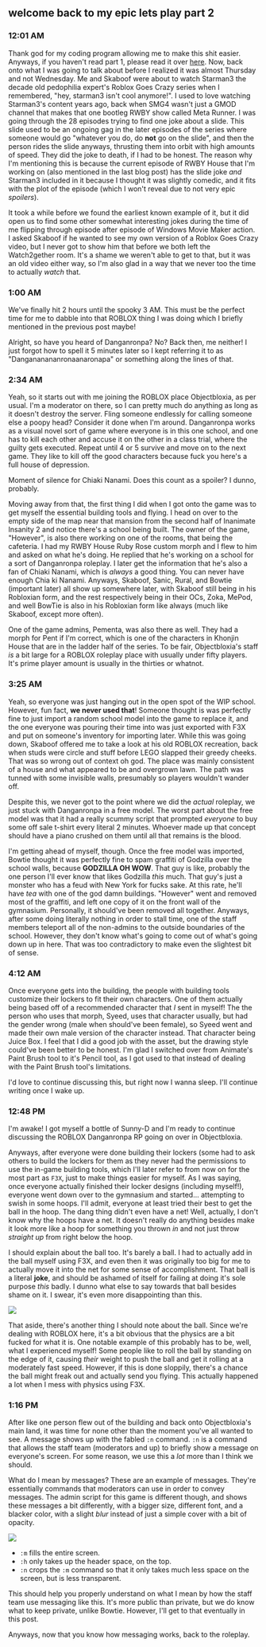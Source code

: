 ## welcome back to my epic lets play part 2
### 12:01 AM


Thank god for my coding program allowing me to make this shit easier. Anyways, if you haven't read part 1, please read it over [here](https://rustmotherboard.github.io/archive/2019/08/19-8-7). Now, back onto what I was going to talk about before I realized it was almost Thursday and not Wednesday. Me and Skaboof were about to watch Starman3 the decade old pedophilia expert's Roblox Goes Crazy series when I remembered, "hey, starman3 isn't cool anymore!". I used to love watching Starman3's content years ago, back when SMG4 wasn't just a GMOD channel that makes that one bootleg RWBY show called Meta Runner. I was going through the 28 episodes trying to find one joke about a slide. This slide used to be an ongoing gag in the later episodes of the series where someone would go "whatever you do, do **not** go on the slide", and then the person rides the slide anyways, thrusting them into orbit with high amounts of speed. They did the joke to death, if I had to be honest. The reason why I'm mentioning this is because the current episode of RWBY House that I'm working on (also mentioned in the last blog post) has the slide joke *and* Starman3 included in it because I thought it was slightly comedic, and it fits with the plot of the episode (which I won't reveal due to not very epic *spoilers*).

It took a while before we found the earliest known example of it, but it did open us to find some other somewhat interesting jokes during the time of me flipping through episode after episode of Windows Movie Maker action. I asked Skaboof if he wanted to see my own version of a Roblox Goes Crazy video, but I never got to show him that before we both left the Watch2gether room. It's a shame we weren't able to get to that, but it was an old video either way, so I'm also glad in a way that we never too the time to actually *watch* that.

### 1:00 AM
We've finally hit 2 hours until the spooky 3 AM. This must be the perfect time for me to dabble into that ROBLOX thing I was doing which I briefly mentioned in the previous post maybe!

Alright, so have you heard of Danganronpa? No? Back then, me neither! I just forgot how to spell it 5 minutes later so I kept referring it to as "Dangananananronaanaronapa" or something along the lines of that.

### 2:34 AM
Yeah, so it starts out with me joining the ROBLOX place Objectbloxia, as per usual. I'm a moderator on there, so I can pretty much do anything as long as it doesn't destroy the server. Fling someone endlessly for calling someone else a poopy head? Consider it done when I'm around. Danganronpa works as a visual novel sort of game where everyone is in this one school, and one has to kill each other and accuse it on the other in a class trial, where the guilty gets executed. Repeat until 4 or 5 survive and move on to the next game. They like to kill off the good characters because fuck you here's a full house of depression.

Moment of silence for Chiaki Nanami. Does this count as a spoiler? I dunno, probably.

Moving away from that, the first thing I did when I got onto the game was to get myself the essential building tools and flying. I head on over to the empty side of the map near that mansion from the second half of Inanimate Insanity 2 and notice there's a school being built. The owner of the game, "However", is also there working on one of the rooms, that being the cafeteria. I had my RWBY House Ruby Rose custom morph and I flew to him and asked on what he's doing. He replied that he's working on a school for a sort of Danganronpa roleplay. I later get the information that he's also a fan of Chiaki Nanami, which is *always* a good thing. You can never have enough Chia
ki Nanami. Anyways, Skaboof, Sanic, Rural, and Bowtie (important later) all show up somewhere later, with Skaboof still being in his Robloxian form, and the rest respectively being in their OCs, Zoka, MePod, and well BowTie is also in his Robloxian form like always (much like Skaboof, except more often).

One of the game admins, Pementa, was also there as well. They had a morph for Pent if I'm correct, which is one of the characters in Khonjin House that are in the ladder half of the series. To be fair, Objectbloxia's staff *is* a bit large for a ROBLOX roleplay place with usually under fifty players. It's prime player amount is usually in the thirties or whatnot.

### 3:25 AM

Yeah, so everyone was just hanging out in the open spot of the WIP school. However, fun fact, **we never used that**! Someone thought is was perfectly fine to just import a random school model into the game to replace it, and the one everyone was pouring their time into was just exported with F3X and put on someone's inventory for importing later. While this was going down, Skaboof offered me to take a look at his old ROBLOX recreation, back when studs were circle and stuff before LEGO slapped their greedy cheeks. That was so wrong out of context oh god. The place was mainly consistent of a house and what appeared to be and overgrown lawn. The path was tunned with some invisible walls, presumably so players wouldn't wander off.

Despite this, we never got to the point where we did the *actual* roleplay, we just stuck with Danganronpa in a free model. The worst part about the free model was that it had a really scummy script that prompted *everyone* to buy some off sale t-shirt every literal 2 minutes. Whoever made up that concept should have a piano crushed on them until all that remains is the blood.

I'm getting ahead of myself, though. Once the free model was imported, Bowtie thought it was perfectly fine to spam graffiti of Godzilla over the school walls, because **GODZILLA OH WOW**. That guy is like, probably the one person I'll ever know that likes Godzilla *this* much. That guy's just a monster who has a feud with New York for fucks sake. At this rate, he'll have *tea* with one of the god damn buildings. "However" went and removed most of the graffiti, and left one copy of it on the front wall of the gymnasium. Personally, it should've been removed all together. Anyways, after some doing literally nothing in order to stall time, one of the staff members teleport all of the non-admins to the outside boundaries of the school. However, they don't know what's going to come out of what's going down up in here. That was too contradictory to make even the slightest bit of sense.

### 4:12 AM
Once everyone gets into the building, the people with building tools customize their lockers to fit their own characters. One of them actually being based off of a recommended character that *I* sent in myself! The the person who uses that morph, Syeed, uses that character usually, but had the gender wrong (male when should've been female), so Syeed went and made their own male version of the character instead. That character being Juice Box. I feel that I did a good job with the asset, but the drawing style could've been better to be honest. I'm glad I switched over from Animate's Paint Brush tool to it's Pencil tool, as I got used to that instead of dealing with the Paint Brush tool's limitations.

I'd love to continue discussing this, but right now I wanna sleep. I'll continue writing once I wake up.

### 12:48 PM
I'm awake! I got myself a bottle of Sunny-D and I'm ready to continue discussing the ROBLOX Danganronpa RP going on over in Objectbloxia.

Anyways, after everyone were done building their lockers (some had to ask others to build the lockers for them as they never had the permissions to use the in-game building tools, which I'll later refer to from now on for the most part as `F3X`, just to make things easier for myself. As I was saying, once everyone actually finished their locker designs (including myself!), everyone went down over to the gymnasium and started... attempting to swish in some hoops. I'll admit, everyone at least tried their best to get the ball in the hoop. The dang thing didn't even have a net! Well, actually, I don't know why the hoops have a net. It doesn't really do anything besides make it look more like a hoop for something you thrown *in* and not just throw *straight up* from right below the hoop.

I should explain about the ball too. It's barely a ball. I had to actually add in the ball myself using F3X, and even then it was originally too big for me to actually move it into the net for some sense of accomplishment. That ball is a literal **joke**, and should be ashamed of itself for failing at doing it's sole purpose *this* badly. I dunno what else to say towards that ball besides shame on it. I swear, it's even more disappointing than this.

[![](https://raw.githubusercontent.com/rustMotherboard/rustmotherboard.github.io/master/images/blog/2019/08/spongebob.png)](https://raw.githubusercontent.com/rustMotherboard/rustmotherboard.github.io/master/images/blog/2019/08/spongebob.png "This is totally SpongeBob. Shut up.")

That aside, there's another thing I should note about the ball. Since we're dealing with ROBLOX here, it's a bit obvious that the physics are a bit fucked for what it is. One notable example of this probably has to be, well, what I experienced myself! Some people like to roll the ball by standing on the edge of it, causing *their* weight to push the ball and get it rolling at a moderately fast speed. However, if this is done sloppily, there's a chance the ball might freak out and actually send you flying. This actually happened a lot when I mess with physics using F3X.

### 1:16 PM
After like one person flew out of the building and back onto Objectbloxia's main land, it was time for none other than the moment you've all wanted to see. A message shows up with the fabled `:n` command. `:n` is a command that allows the staff team (moderators and up) to briefly show a message on everyone's screen. For some reason, we use this a *lot* more than I think we should.

What do I mean by messages? These are an example of messages. They're essentially commands that moderators can use in order to convey messages. The admin script for this game is different though, and shows these messages a bit differently, with a bigger size, different font, and a blacker color, with a slight *blur* instead of just a simple cover with a bit of opacity.

[![](https://raw.githubusercontent.com/rustMotherboard/rustmotherboard.github.io/master/images/blog/2019/08/d405f31a26d62094dd0f7ec8742a9eec.png)](https://raw.githubusercontent.com/rustMotherboard/rustmotherboard.github.io/master/images/blog/2019/08/d405f31a26d62094dd0f7ec8742a9eec.png)

- `:m` fills the entire screen.
- `:h` only takes up the header space, on the top.
- `:n` crops the `:m` command so that it only takes much less space on the screen, but is less transparent.

This should help you properly understand on what I mean by how the staff team use messaging like this. It's more public than private, but we do know what to keep private, unlike Bowtie. However, I'll get to that eventually in this post.

Anyways, now that you know how messaging works, back to the roleplay. 
